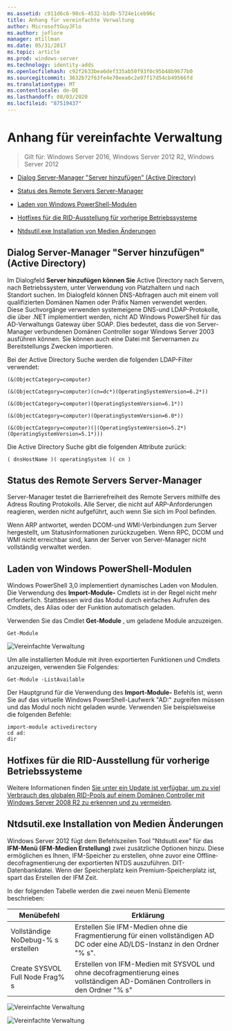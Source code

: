 ```yaml
---
ms.assetid: c911d6c6-98c6-4532-b1db-5724e1ceb96c
title: Anhang für vereinfachte Verwaltung
author: MicrosoftGuyJFlo
ms.author: joflore
manager: mtillman
ms.date: 05/31/2017
ms.topic: article
ms.prod: windows-server
ms.technology: identity-adds
ms.openlocfilehash: c92f2633bea6def335ab50f93f0c95b48b9677b0
ms.sourcegitcommit: 3632b72f63fe4e70eea6c2e97f17d54cb49566fd
ms.translationtype: MT
ms.contentlocale: de-DE
ms.lasthandoff: 08/03/2020
ms.locfileid: "87519437"
---
```

# <a name="simplified-administration-appendix"></a>Anhang für vereinfachte Verwaltung

>Gilt für: Windows Server 2016, Windows Server 2012 R2, Windows Server 2012

-   [Dialog Server-Manager "Server hinzufügen" (Active Directory)](../../ad-ds/deploy/Simplified-Administration-Appendix.md#BKMK_AddServers)

-   [Status des Remote Servers Server-Manager](../../ad-ds/deploy/Simplified-Administration-Appendix.md#BKMK_ServerMgrStatus)

-   [Laden von Windows PowerShell-Modulen](../../ad-ds/deploy/Simplified-Administration-Appendix.md#BKMK_PSLoadModule)

-   [Hotfixes für die RID-Ausstellung für vorherige Betriebssysteme](../../ad-ds/deploy/Simplified-Administration-Appendix.md#BKMK_Rid)

-   [Ntdsutil.exe Installation von Medien Änderungen](../../ad-ds/deploy/Simplified-Administration-Appendix.md#BKMK_IFM)

## <a name="server-manager-add-servers-dialog-active-directory"></a><a name="BKMK_AddServers"></a>Dialog Server-Manager "Server hinzufügen" (Active Directory)

Im Dialogfeld **Server hinzufügen können Sie** Active Directory nach Servern, nach Betriebssystem, unter Verwendung von Platzhaltern und nach Standort suchen. Im Dialogfeld können DNS-Abfragen auch mit einem voll qualifizierten Domänen Namen oder Präfix Namen verwendet werden. Diese Suchvorgänge verwenden systemeigene DNS-und LDAP-Protokolle, die über .NET implementiert werden, nicht AD Windows PowerShell für das AD-Verwaltungs Gateway über SOAP. Dies bedeutet, dass die von Server-Manager verbundenen Domänen Controller sogar Windows Server 2003 ausführen können. Sie können auch eine Datei mit Servernamen zu Bereitstellungs Zwecken importieren.

Bei der Active Directory Suche werden die folgenden LDAP-Filter verwendet:

```
(&(ObjectCategory=computer)

(&(ObjectCategory=computer)(cn=dc*)(OperatingSystemVersion=6.2*))

(&(ObjectCategory=computer)(OperatingSystemVersion=6.1*))

(&(ObjectCategory=computer)(OperatingSystemVersion=6.0*))

(&(ObjectCategory=computer)(|(OperatingSystemVersion=5.2*)(OperatingSystemVersion=5.1*)))

```

Die Active Directory Suche gibt die folgenden Attribute zurück:

```
( dnsHostName )( operatingSystem )( cn )

```

## <a name="server-manager-remote-server-status"></a><a name="BKMK_ServerMgrStatus"></a>Status des Remote Servers Server-Manager
Server-Manager testet die Barrierefreiheit des Remote Servers mithilfe des Adress Routing Protokolls. Alle Server, die nicht auf ARP-Anforderungen reagieren, werden nicht aufgeführt, auch wenn Sie sich im Pool befinden.

Wenn ARP antwortet, werden DCOM-und WMI-Verbindungen zum Server hergestellt, um Statusinformationen zurückzugeben. Wenn RPC, DCOM und WMI nicht erreichbar sind, kann der Server von Server-Manager nicht vollständig verwaltet werden.

## <a name="windows-powershell-module-loading"></a><a name="BKMK_PSLoadModule"></a>Laden von Windows PowerShell-Modulen
Windows PowerShell 3,0 implementiert dynamisches Laden von Modulen. Die Verwendung des **Import-Module-** Cmdlets ist in der Regel nicht mehr erforderlich. Stattdessen wird das Modul durch einfaches Aufrufen des Cmdlets, des Alias oder der Funktion automatisch geladen.

Verwenden Sie das Cmdlet **Get-Module** , um geladene Module anzuzeigen.

```
Get-Module

```

![Vereinfachte Verwaltung](media/Simplified-Administration-Appendix/ADDS_PSGetModule.gif)

Um alle installierten Module mit ihren exportierten Funktionen und Cmdlets anzuzeigen, verwenden Sie Folgendes:

```
Get-Module -ListAvailable

```

Der Hauptgrund für die Verwendung des **Import-Module-** Befehls ist, wenn Sie auf das virtuelle Windows PowerShell-Laufwerk "AD:" zugreifen müssen und das Modul noch nicht geladen wurde. Verwenden Sie beispielsweise die folgenden Befehle:

```
import-module activedirectory
cd ad:
dir

```

## <a name="rid-issuance-hotfixes-for-previous-operating-systems"></a><a name="BKMK_Rid"></a>Hotfixes für die RID-Ausstellung für vorherige Betriebssysteme
Weitere Informationen finden [Sie unter ein Update ist verfügbar, um zu viel Verbrauch des globalen RID-Pools auf einem Domänen Controller mit Windows Server 2008 R2 zu erkennen und zu vermeiden](https://support.microsoft.com/kb/2618669).

## <a name="ntdsutilexe-install-from-media-changes"></a><a name="BKMK_IFM"></a>Ntdsutil.exe Installation von Medien Änderungen
Windows Server 2012 fügt dem Befehlszeilen Tool "Ntdsutil.exe" für das **IFM-Menü (IFM-Medien Erstellung)** zwei zusätzliche Optionen hinzu. Diese ermöglichen es Ihnen, IFM-Speicher zu erstellen, ohne zuvor eine Offline-decofragmentierung der exportierten NTDS auszuführen. DIT-Datenbankdatei. Wenn der Speicherplatz kein Premium-Speicherplatz ist, spart das Erstellen der IFM Zeit.

In der folgenden Tabelle werden die zwei neuen Menü Elemente beschrieben:

|Menübefehl|Erklärung|
|--|--|
|Vollständige NoDebug-% s erstellen|Erstellen Sie IFM-Medien ohne die Fragmentierung für einen vollständigen AD DC oder eine AD/LDS-Instanz in den Ordner "% s".|
|Create SYSVOL Full Node Frag% s|Erstellen von IFM-Medien mit SYSVOL und ohne decofragmentierung eines vollständigen AD-Domänen Controllers in den Ordner "% s"|

![Vereinfachte Verwaltung](media/Simplified-Administration-Appendix/ADDS_PSIFM.png)

![Vereinfachte Verwaltung](media/Simplified-Administration-Appendix/ADDS_PSIFMComplete.gif)
